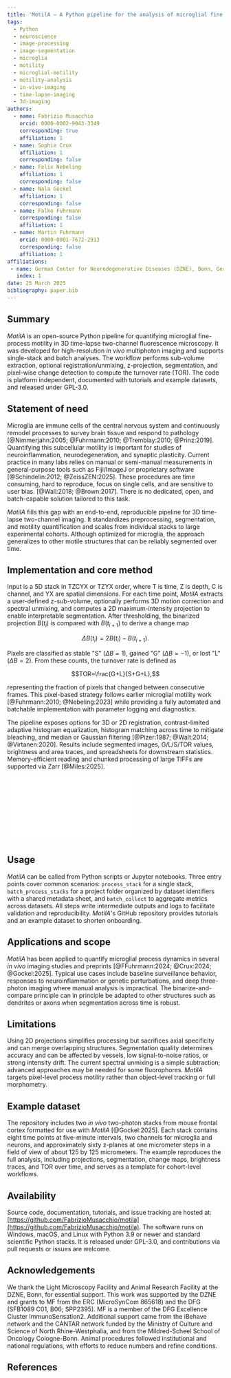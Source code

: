 ```yaml
---
title: 'MotilA – A Python pipeline for the analysis of microglial fine process motility in 3D time-lapse multiphoton microscopy data'
tags:
  - Python
  - neuroscience
  - image-processing
  - image-segmentation
  - microglia
  - motility
  - microglial-motility
  - motility-analysis
  - in-vivo-imaging
  - time-lapse-imaging
  - 3d-imaging
authors:
  - name: Fabrizio Musacchio
    orcid: 0000-0002-9043-3349
    corresponding: true
    affiliation: 1
  - name: Sophie Crux
    affiliation: 1
    corresponding: false
  - name: Felix Nebeling
    affiliation: 1
    corresponding: false
  - name: Nala Gockel
    affiliation: 1
    corresponding: false
  - name: Falko Fuhrmann
    corresponding: false
    affiliation: 1
  - name: Martin Fuhrmann
    orcid: 0000-0001-7672-2913
    corresponding: false
    affiliation: 1
affiliations:
 - name: German Center for Neurodegenerative Diseases (DZNE), Bonn, Germany
   index: 1
date: 25 March 2025
bibliography: paper.bib
---
```



## Summary
*MotilA* is an open-source Python pipeline for quantifying microglial fine-process motility in 3D time-lapse two-channel fluorescence microscopy. It was developed for high-resolution *in vivo* multiphoton imaging and supports single-stack and batch analyses. The workflow performs sub-volume extraction, optional registration/unmixing, z-projection, segmentation, and pixel-wise change detection to compute the turnover rate (TOR). The code is platform independent, documented with tutorials and example datasets, and released under GPL-3.0.

## Statement of need
Microglia are immune cells of the central nervous system and continuously remodel processes to survey brain tissue and respond to pathology [@Nimmerjahn:2005; @Fuhrmann:2010; @Tremblay:2010; @Prinz:2019]. Quantifying this subcellular motility is important for studies of neuroinflammation, neurodegeneration, and synaptic plasticity. Current practice in many labs relies on manual or semi-manual measurements in general-purpose tools such as Fiji/ImageJ or proprietary software [@Schindelin:2012; @ZeissZEN:2025]. These procedures are time consuming, hard to reproduce, focus on single cells, and are sensitive to user bias. [@Wall:2018; @Brown:2017]. There is no dedicated, open, and batch-capable solution tailored to this task.

*MotilA* fills this gap with an end-to-end, reproducible pipeline for 3D time-lapse two-channel imaging. It standardizes preprocessing, segmentation, and motility quantification and scales from individual stacks to large experimental cohorts. Although optimized for microglia, the approach generalizes to other motile structures that can be reliably segmented over time.

## Implementation and core method
Input is a 5D stack in TZCYX or TZYX order, where T is time, Z is depth, C is channel, and YX are spatial dimensions. For each time point, *MotilA* extracts a user-defined z-sub-volume, optionally performs 3D motion correction and spectral unmixing, and computes a 2D maximum-intensity projection to enable interpretable segmentation. After thresholding, the binarized projection $B(t_i)$ is compared with $B(t_{i+1})$ to derive a change map

$$\Delta B(t_i)=2B(t_i)-B(t_{i+1}).$$

Pixels are classified as stable "S" ($\Delta B=1$), gained "G" ($\Delta B=-1$), or lost "L" ($\Delta B=2$). From these counts, the turnover rate is defined as

$$TOR=\frac{G+L}{S+G+L},$$

representing the fraction of pixels that changed between consecutive frames. This pixel-based strategy follows earlier microglial motility work [@Fuhrmann:2010; @Nebeling:2023] while providing a fully automated and batchable implementation with parameter logging and diagnostics.

The pipeline exposes options for 3D or 2D registration, contrast-limited adaptive histogram equalization, histogram matching across time to mitigate bleaching, and median or Gaussian filtering [@Pizer:1987; @Walt:2014; @Virtanen:2020]. Results include segmented images, G/L/S/TOR values, brightness and area traces, and spreadsheets for downstream statistics. Memory-efficient reading and chunked processing of large TIFFs are supported via Zarr [@Miles:2025].

![Example analysis with MotilA. **a)** z-projected microglial images at two consecutive time points ($t_0$, $t_1$), shown as raw, processed, and binarized data. **b)** pixel-wise classification of gained (G), stable (S), and lost (L) pixels used to compute the turnover rate (TOR). **c)** TOR values across time points from the same dataset, illustrating dynamic remodeling of microglial fine processes.](figures/motila_figure.pdf)


## Usage
*MotilA* can be called from Python scripts or Jupyter notebooks. Three entry points cover common scenarios: `process_stack` for a single stack, `batch_process_stacks` for a project folder organized by dataset identifiers with a shared metadata sheet, and `batch_collect` to aggregate metrics across datasets. All steps write intermediate outputs and logs to facilitate validation and reproducibility. *MotilA*'s GitHub repository provides tutorials and an example dataset to shorten onboarding.

## Applications and scope
*MotilA* has been applied to quantify microglial process dynamics in several *in vivo* imaging studies and preprints [@FFuhrmann:2024; @Crux:2024; @Gockel:2025]. Typical use cases include baseline surveillance behavior, responses to neuroinflammation or genetic perturbations, and deep three-photon imaging where manual analysis is impractical. The binarize-and-compare principle can in principle be adapted to other structures such as dendrites or axons when segmentation across time is robust.

## Limitations
Using 2D projections simplifies processing but sacrifices axial specificity and can merge overlapping structures. Segmentation quality determines accuracy and can be affected by vessels, low signal-to-noise ratios, or strong intensity drift. The current spectral unmixing is a simple subtraction; advanced approaches may be needed for some fluorophores. *MotilA* targets pixel-level process motility rather than object-level tracking or full morphometry.

## Example dataset
The repository includes two *in vivo* two-photon stacks from mouse frontal cortex formatted for use with *MotilA* [@Gockel:2025]. Each stack contains eight time points at five-minute intervals, two channels for microglia and neurons, and approximately sixty z-planes at one micrometer steps in a field of view of about 125 by 125 micrometers. The example reproduces the full analysis, including projections, segmentation, change maps, brightness traces, and TOR over time, and serves as a template for cohort-level workflows.

## Availability
Source code, documentation, tutorials, and issue tracking are hosted at: [https://github.com/FabrizioMusacchio/motila](https://github.com/FabrizioMusacchio/motila). The software runs on Windows, macOS, and Linux with Python 3.9 or newer and standard scientific Python stacks. It is released under GPL-3.0, and contributions via pull requests or issues are welcome.

## Acknowledgements
We thank the Light Microscopy Facility and Animal Research Facility at the DZNE, Bonn, for essential support. This work was supported by the DZNE and grants to MF from the ERC (MicroSynCom 865618) and the DFG (SFB1089 C01, B06; SPP2395). MF is a member of the DFG Excellence Cluster ImmunoSensation2. Additional support came from the iBehave network and the CANTAR network funded by the Ministry of Culture and Science of North Rhine-Westphalia, and from the Mildred-Scheel School of Oncology Cologne-Bonn. Animal procedures followed institutional and national regulations, with efforts to reduce numbers and refine conditions.

## References
